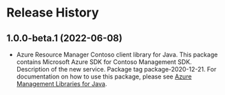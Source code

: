 # Release History

## 1.0.0-beta.1 (2022-06-08)

- Azure Resource Manager Contoso client library for Java. This package contains Microsoft Azure SDK for Contoso Management SDK. Description of the new service. Package tag package-2020-12-21. For documentation on how to use this package, please see [Azure Management Libraries for Java](https://aka.ms/azsdk/java/mgmt).
